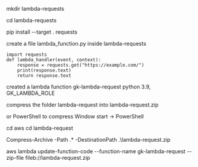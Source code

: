 
mkdir lambda-requests

cd lambda-requests


pip install --target . requests

create a file lambda_function.py inside lambda-requests

```
import requests
def lambda_handler(event, context):   
    response = requests.get("https://example.com/")
    print(response.text)
    return response.text
```


created a lambda function  gk-lambda-request python 3.9, GK_LAMBDA_ROLE


compress the folder lambda-request into lambda-request.zip

or PowerShell to compress 
Window start -> PowerShell

cd aws
cd lambda-request

Compress-Archive -Path .\* -DestinationPath .\lambda-request.zip


aws lambda update-function-code --function-name gk-lambda-request --zip-file fileb://lambda-request.zip
